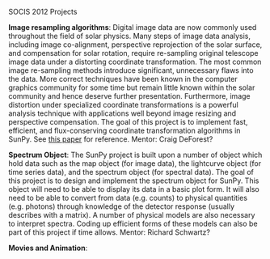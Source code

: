 SOCIS 2012 Projects 

**Image resampling algorithms**: Digital image data are now commonly used throughout the field of solar physics. Many steps of image data analysis, including image co-alignment, perspective reprojection of the solar surface, and compensation for solar rotation, require re-sampling original telescope image data under a distorting coordinate transformation. The most common image re-sampling methods introduce significant, unnecessary flaws into the data. More correct techniques have been known in the computer graphics community for some time but remain little known within the solar community and hence deserve further presentation. Furthermore, image distortion under specialized coordinate transformations is a powerful analysis technique with applications well beyond image resizing and perspective compensation. The goal of this project is to implement fast, efficient, and flux-conserving coordinate transformation algorithms in SunPy. See [this paper](http://adsabs.harvard.edu/abs/2004SoPh..219....3D) for reference.
Mentor: Craig DeForest?

**Spectrum Object**: The SunPy project is built upon a number of object which hold data such as the map object (for image data), the lightcurve object (for time series data), and the spectrum object (for spectral data). The goal of this project is to design and implement the spectrum object for SunPy. This object will need to be able to display its data in a basic plot form. It will also need to be able to convert from data (e.g. counts) to physical quantities (e.g. photons) through knowledge of the detector response (usually describes with a matrix). A number of physical models are also necessary to interpret spectra. Coding up efficient forms of these models can also be part of this project if time allows.
Mentor: Richard Schwartz?

**Movies and Animation**: 

